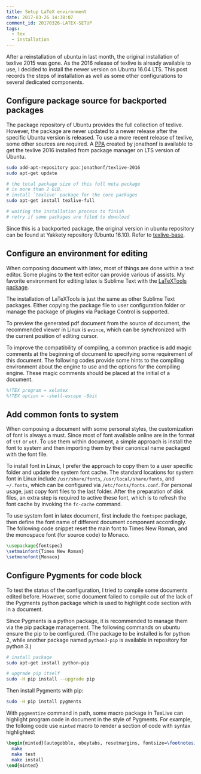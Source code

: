 ```yaml
---
title: Setup LaTeX environment
date: 2017-03-26 14:38:07
comment_id: 20170326-LATEX-SETUP
tags:
  - tex
  - installation
---
```


After a reinstallation of ubuntu in last month, the original installation
of texlive 2015 was gone. As the 2016 release of texlive is already available 
to use, I decided to install the newer version on Ubuntu 16.04 LTS. This 
post records the steps of installation as well as some other 
configurations to several dedicated components.


<!-- more -->

Configure package source for backported packages
------------------------------------------------

The package repository of Ubuntu provides the full collection of 
texlive. However, the package are never updated to a newer release after
the specific Ubuntu version is released. To use a more recent release 
of texlive, some other sources are required.
A [PPA](https://launchpad.net/~jonathonf/+archive/ubuntu/texlive-2016) 
created by jonathonf is available to get the texlive 2016 installed 
from package manager on LTS version of Ubuntu.

```bash
sudo add-apt-repository ppa:jonathonf/texlive-2016
sudo apt-get update

# the total package size of this full meta package 
# is more than 2 GiB.
# install `texlive' package for the core packages
sudo apt-get install texlive-full

# waiting the installation process to finish
# retry if some packages are filed to download

```

Since this is a backported package, the original version 
in ubuntu repository can be found at Yakkety repository 
(Ubuntu 16.10). Refer to [texlive-base](https://launchpad.net/ubuntu/yakkety/+source/texlive-base).

Configure an environment for editing
------------------------------------

When composing document with latex, most of things are done within a 
text editor. Some plugins to the text editor can provide various of 
assists. My favorite environment for editing latex is Sublime Text with 
the [LaTeXTools package](https://latextools.readthedocs.io/en/latest/).

The installation of LaTeXTools is just the same as other Sublime Text packages.
Either copying the package file to user configuration folder or manage the 
package of plugins via Package Control is supported.

To preview the generated pdf document from the source of document, the 
recommended viewer in Linux is `evince`, which can be synchronized with 
the current position of editing cursor.

To improve the compatibility of compiling, a common practice is add magic comments 
at the beginning of document to specifying some requirement of this document.
The following codes provide some hints to the compiling environment about the 
engine to use and the options for the compiling engine. These magic comments 
should be placed at the initial of a document.

```tex
%!TEX program = xelatex
%!TEX option = -shell-escape -8bit
```

Add common fonts to system
--------------------------

When composing a document with some personal styles, the customization of 
font is always a must. Since most of font available online
are in the format of `ttf` or `otf`. To use them within document, a simple 
approach is install the font to system and then importing them by their
canonical name packaged with the font file.

To install font in Linux, I prefer the approach to copy them to a user specific 
folder and update the system font cache. The standard locations for system font 
in Linux include `/usr/share/fonts`, `/usr/local/share/fonts`, and `~/.fonts`, 
which can be configured via `/etc/fonts/fonts.conf`. For personal usage, just 
copy font files to the last folder. After the preparation of disk files,
an extra step is required to active these font, which is to refresh the font cache
by invoking the `fc-cache` command.

To use system font in latex document, first include the `fontspec` package, then define
the font name of different document component accordingly. The following code snippet reset the 
main font to Times New Roman, and the monospace font (for source code) to Monaco.

```tex
\usepackage{fontspec}
\setmainfont{Times New Roman}
\setmonofont{Monaco}
```

Configure Pygments for code block
--------------------------------

To test the status of the configuration, I tried to compile 
some documents edited before. However, some document failed 
to compile out of the lack of the Pygments python package which 
is used to highlight code section with in a document.

Since Pygments is a python package, it is recommended to manage 
them via the pip package management. The following commands on ubuntu 
ensure the pip to be configured. (The package to be installed is
for python 2, while another package named `python3-pip` is available 
in repository for python 3.)

```bash
# install package
sudo apt-get install python-pip

# upgrade pip itself
sudo -H pip install --upgrade pip
```

Then install Pygments with pip:

```bash
sudo -H pip install pygments
```

With `pygmentize` command in path, some macro package in TexLive can highlight
program code in document in the style of Pygments. For example, the folloing 
code use `minted` macro to render a section of code with syntax highlighted:

```tex
\begin{minted}[autogobble, obeytabs, resetmargins, fontsize=\footnotesize]{shell}
  make
  make test
  make install
\end{minted}
```
